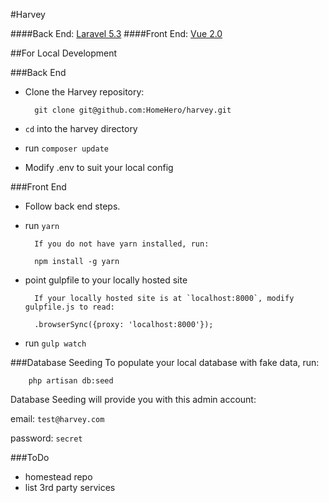 #Harvey

####Back End: [Laravel 5.3](https://laravel.com/docs/5.3)
####Front End: [Vue 2.0](https://vuejs.org/v2/guide)

##For Local Development

###Back End
- Clone the Harvey repository:

		git clone git@github.com:HomeHero/harvey.git

- `cd` into the harvey directory
- run `composer update`
- Modify .env to suit your local config

###Front End
- Follow back end steps.

- run `yarn`

		If you do not have yarn installed, run:

		npm install -g yarn

- point gulpfile to your locally hosted site

		If your locally hosted site is at `localhost:8000`, modify gulpfile.js to read:

		.browserSync({proxy: 'localhost:8000'});

- run `gulp watch`


###Database Seeding
To populate your local database with fake data, run:

		php artisan db:seed

Database Seeding will provide you with this admin account:

email: `test@harvey.com`

password: `secret`


###ToDo
- homestead repo
- list 3rd party services